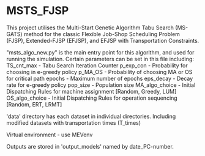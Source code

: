 # MSTS_FJSP

This project utilises the Multi-Start Genetic Algorithm Tabu Search (MS-GATS) method for the classic Flexible Job-Shop Scheduling Problem (FJSP), Extended-FJSP (EFJSP), and EFJSP with Transportation Constraints.

"msts_algo_new.py" is the main entry point for this algorithm, and used for running the simulation.
Certain parameters can be set in this file including:
TS_cnt_max - Tabu Search Iteration Counter
p_exp_con - Probability for choosing in e-greedy policy 
p_MA_OS - Probability of choosing MA or OS for critical path
epochs - Maximum number of epochs
eps_decay - Decay rate for e-greedy policy
pop_size - Population size
MA_algo_choice - Initial Dispatching Rules for machine assignment [Random, Greedy, LUM]
OS_algo_choice - Initial Dispatching Rules for operation sequencing [Random, ERT, LRMT]


'data' directory has each dataset in individual directories.
Including modified datasets with transportation times (T_times)

Virtual environment - use MEVenv

Outputs are stored in 'output_models' named by date_PC-number.